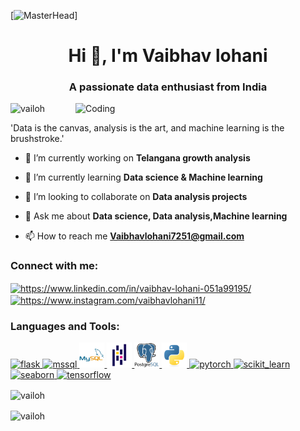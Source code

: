 [![MasterHead](https://cdn.wallpapersafari.com/67/76/qtpSIw.jpg)]
<h1 align="center">Hi 👋, I'm Vaibhav lohani</h1>
<h3 align="center">A passionate data enthusiast from India</h3>
<img align="right" alt=Coding width="400" src="https://www.caxsol.com/assets/img/data-analysis.gif">  

<p align="left"> <img src="https://komarev.com/ghpvc/?username=vailoh&label=Profile%20views&color=0e75b6&style=flat" alt="vailoh" /> </p>
'Data is the canvas, analysis is the art, and machine learning is the brushstroke.'
  
- 🔭 I’m currently working on **Telangana growth analysis**

- 🌱 I’m currently learning **Data science & Machine learning**

- 👯 I’m looking to collaborate on **Data analysis projects**

- 💬 Ask me about **Data science, Data analysis,Machine learning**

- 📫 How to reach me **Vaibhavlohani7251@gmail.com**

<h3 align="left">Connect with me:</h3>
<p align="left">
<a href="https://linkedin.com/in/https://www.linkedin.com/in/vaibhav-lohani-051a99195/" target="blank"><img align="center" src="https://raw.githubusercontent.com/rahuldkjain/github-profile-readme-generator/master/src/images/icons/Social/linked-in-alt.svg" alt="https://www.linkedin.com/in/vaibhav-lohani-051a99195/" height="30" width="40" /></a>
<a href="https://instagram.com/https://www.instagram.com/vaibhavlohani11/" target="blank"><img align="center" src="https://raw.githubusercontent.com/rahuldkjain/github-profile-readme-generator/master/src/images/icons/Social/instagram.svg" alt="https://www.instagram.com/vaibhavlohani11/" height="30" width="40" /></a>
</p>

<h3 align="left">Languages and Tools:</h3>
<p align="left"> <a href="https://flask.palletsprojects.com/" target="_blank" rel="noreferrer"> <img src="https://www.vectorlogo.zone/logos/pocoo_flask/pocoo_flask-icon.svg" alt="flask" width="40" height="40"/> </a> <a href="https://www.microsoft.com/en-us/sql-server" target="_blank" rel="noreferrer"> <img src="https://www.svgrepo.com/show/303229/microsoft-sql-server-logo.svg" alt="mssql" width="40" height="40"/> </a> <a href="https://www.mysql.com/" target="_blank" rel="noreferrer"> <img src="https://raw.githubusercontent.com/devicons/devicon/master/icons/mysql/mysql-original-wordmark.svg" alt="mysql" width="40" height="40"/> </a> <a href="https://pandas.pydata.org/" target="_blank" rel="noreferrer"> <img src="https://raw.githubusercontent.com/devicons/devicon/2ae2a900d2f041da66e950e4d48052658d850630/icons/pandas/pandas-original.svg" alt="pandas" width="40" height="40"/> </a> <a href="https://www.postgresql.org" target="_blank" rel="noreferrer"> <img src="https://raw.githubusercontent.com/devicons/devicon/master/icons/postgresql/postgresql-original-wordmark.svg" alt="postgresql" width="40" height="40"/> </a> <a href="https://www.python.org" target="_blank" rel="noreferrer"> <img src="https://raw.githubusercontent.com/devicons/devicon/master/icons/python/python-original.svg" alt="python" width="40" height="40"/> </a> <a href="https://pytorch.org/" target="_blank" rel="noreferrer"> <img src="https://www.vectorlogo.zone/logos/pytorch/pytorch-icon.svg" alt="pytorch" width="40" height="40"/> </a> <a href="https://scikit-learn.org/" target="_blank" rel="noreferrer"> <img src="https://upload.wikimedia.org/wikipedia/commons/0/05/Scikit_learn_logo_small.svg" alt="scikit_learn" width="40" height="40"/> </a> <a href="https://seaborn.pydata.org/" target="_blank" rel="noreferrer"> <img src="https://seaborn.pydata.org/_images/logo-mark-lightbg.svg" alt="seaborn" width="40" height="40"/> </a> <a href="https://www.tensorflow.org" target="_blank" rel="noreferrer"> <img src="https://www.vectorlogo.zone/logos/tensorflow/tensorflow-icon.svg" alt="tensorflow" width="40" height="40"/> </a> </p>

<p><img align="center" src="https://github-readme-stats.vercel.app/api/top-langs?username=vailoh&show_icons=true&locale=en&layout=compact" alt="vailoh" /></p>

<p><img align="center" src="https://github-readme-streak-stats.herokuapp.com/?user=vailoh&" alt="vailoh" /></p>


